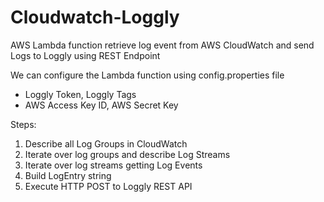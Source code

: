 # Cloudwatch-Loggly
AWS Lambda function retrieve log event from AWS CloudWatch and send Logs to Loggly using REST Endpoint

We can configure the Lambda function using config.properties file
- Loggly Token, Loggly Tags 
- AWS Access Key ID, AWS Secret Key

Steps:

1. Describe all Log Groups in CloudWatch
2. Iterate over log groups and describe Log Streams
3. Iterate over log streams getting Log Events
4. Build LogEntry string
5. Execute HTTP POST to Loggly REST API
